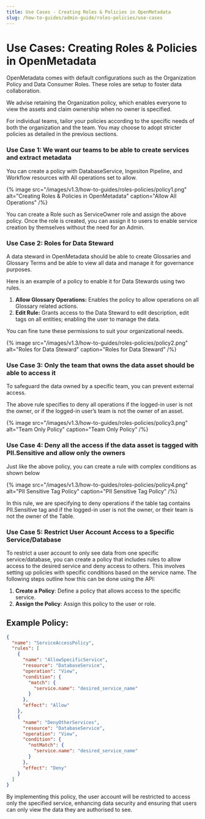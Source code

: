 ```yaml
---
title: Use Cases - Creating Roles & Policies in OpenMetadata
slug: /how-to-guides/admin-guide/roles-policies/use-cases
---
```


# Use Cases: Creating Roles & Policies in OpenMetadata

OpenMetadata comes with default configurations such as the Organization Policy and Data Consumer Roles. These roles are setup to foster data collaboration.

We advise retaining the Organization policy, which enables everyone to view the assets and claim ownership when no owner is specified.

For individual teams, tailor your policies according to the specific needs of both the organization and the team. You may choose to adopt stricter policies as detailed in the previous sections.

### Use Case 1: We want our teams to be able to create services and extract metadata

You can create a policy with DatabaseService, Ingesiton Pipeline, and Workflow resources with All operations set to allow.

{% image
src="/images/v1.3/how-to-guides/roles-policies/policy1.png"
alt="Creating Roles & Policies in OpenMetadata"
caption="Allow All Operations"
/%}

You can create a Role such as ServiceOwner role and assign the above policy. Once the role is created, you can assign it to users to enable service creation by themselves without the need for an Admin.

### Use Case 2: Roles for Data Steward

A data steward in OpenMetadata should be able to create Glossaries and Glossary Terms and be able to view all data and manage it for governance purposes.

Here is an example of a policy to enable it for Data Stewards using two rules.
1. **Allow Glossary Operations:** Enables the policy to allow operations on all Glossary related actions.
2. **Edit Rule:** Grants access to the Data Steward to edit description, edit tags on all entities; enabling the user to manage the data.

You can fine tune these permissions to suit your organizational needs.

{% image
src="/images/v1.3/how-to-guides/roles-policies/policy2.png"
alt="Roles for Data Steward"
caption="Roles for Data Steward"
/%}

### Use Case 3: Only the team that owns the data asset should be able to access it

To safeguard the data owned by a specific team, you can prevent external access.

The above rule specifies to deny all operations if the logged-in user is not the owner, or if the logged-in user’s team is not the owner of an asset.

{% image
src="/images/v1.3/how-to-guides/roles-policies/policy3.png"
alt="Team Only Policy"
caption="Team Only Policy"
/%}

### Use Case 4: Deny all the access if the data asset is tagged with PII.Sensitive and allow only the owners

Just like the above policy, you can create a rule with complex conditions as shown below

{% image
src="/images/v1.3/how-to-guides/roles-policies/policy4.png"
alt="PII Sensitive Tag Policy"
caption="PII Sensitive Tag Policy"
/%}

In this rule, we are specifying to deny operations if the table tag contains PII.Sensitive tag and if the logged-in user is not the owner, or their team is not the owner of the Table.

### Use Case 5: Restrict User Account Access to a Specific Service/Database

To restrict a user account to only see data from one specific service/database, you can create a policy that includes rules to allow access to the desired service and deny access to others. This involves setting up policies with specific conditions based on the service name. The following steps outline how this can be done using the API:

1. **Create a Policy**: Define a policy that allows access to the specific service.
2. **Assign the Policy**: Assign this policy to the user or role.

## Example Policy:

```json
{
  "name": "ServiceAccessPolicy",
  "rules": [
    {
      "name": "AllowSpecificService",
      "resource": "DatabaseService",
      "operation": "View",
      "condition": {
        "match": {
          "service.name": "desired_service_name"
        }
      },
      "effect": "Allow"
    },
    {
      "name": "DenyOtherServices",
      "resource": "DatabaseService",
      "operation": "View",
      "condition": {
        "notMatch": {
          "service.name": "desired_service_name"
        }
      },
      "effect": "Deny"
    }
  ]
}
```

By implementing this policy, the user account will be restricted to access only the specified service, enhancing data security and ensuring that users can only view the data they are authorised to see.